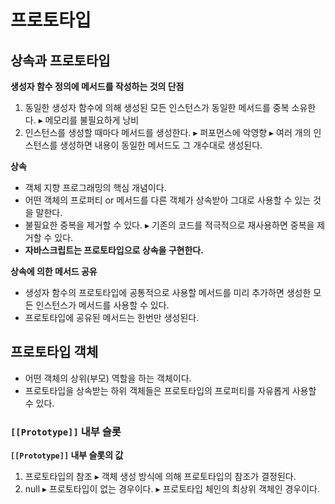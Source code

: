 # 프로토타입

## 상속과 프로토타입

**생성자 함수 정의에 메서드를 작성하는 것의 단점**

1. 동일한 생성자 함수에 의해 생성된 모든 인스턴스가 동일한 메서드를 중복 소유한다.
   ▸ 메모리를 불필요하게 낭비
2. 인스턴스를 생성할 때마다 메서드를 생성한다.
   ▸ 퍼포먼스에 악영향
   ▸ 여러 개의 인스턴스를 생성하면 내용이 동일한 메서드도 그 개수대로 생성된다.

**상속**

- 객체 지향 프로그래밍의 핵심 개념이다.
- 어떤 객체의 프로퍼티 or 메서드를 다른 객체가 상속받아 그대로 사용할 수 있는 것을 말한다.
- 불필요한 중복을 제거할 수 있다.
  ▸ 기존의 코드를 적극적으로 재사용하면 중복을 제거할 수 있다.
- **자바스크립트는 프로토타입으로 상속을 구현한다.**

**상속에 의한 메서드 공유**

- 생성자 함수의 프로토타입에 공통적으로 사용할 메서드를 미리 추가하면 생성한 모든 인스턴스가 메서드를 사용할 수 있다.
- 프로토타입에 공유된 메서드는 한번만 생성된다.

## 프로토타입 객체

- 어떤 객체의 상위(부모) 역할을 하는 객체이다.
- 프로토타입을 상속받는 하위 객체들은 프로토타입의 프로퍼티를 자유롭게 사용할 수 있다.

### `[[Prototype]]` 내부 슬롯

**`[[Prototype]]` 내부 슬롯의 값**

1. 프로토타입의 참조
   ▸ 객체 생성 방식에 의해 프로토타입의 참조가 결정된다.
2. null
   ▸ 프로토타입이 없는 경우이다.
   ▸ 프로토타입 체인의 최상위 객체인 경우이다.
